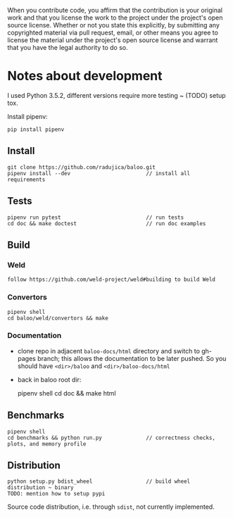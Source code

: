 When you contribute code, you affirm that the contribution is your original work and 
that you license the work to the project under the project's open source license. 
Whether or not you state this explicitly, by submitting any copyrighted material via 
pull request, email, or other means you agree to license the material under the 
project's open source license and warrant that you have the legal authority to do so.

# Notes about development

I used Python 3.5.2, different versions require more testing ~ (TODO) setup tox.

Install pipenv:

    pip install pipenv

## Install
    git clone https://github.com/radujica/baloo.git
    pipenv install --dev                        // install all requirements
    
## Tests
    
    pipenv run pytest                           // run tests
    cd doc && make doctest                      // run doc examples
    
## Build

### Weld
    follow https://github.com/weld-project/weld#building to build Weld
    
### Convertors
    pipenv shell
    cd baloo/weld/convertors && make
    
### Documentation
* clone repo in adjacent `baloo-docs/html` directory and switch to gh-pages branch; 
    this allows the documentation to be later pushed. 
    So you should have `<dir>/baloo` and `<dir>/baloo-docs/html`
    
* back in baloo root dir:


    pipenv shell
    cd doc && make html
    
## Benchmarks
    pipenv shell
    cd benchmarks && python run.py              // correctness checks, plots, and memory profile
    
## Distribution
    python setup.py bdist_wheel                 // build wheel distribution ~ binary
    TODO: mention how to setup pypi
    
Source code distribution, i.e. through `sdist`, not currently implemented.
